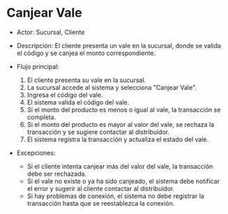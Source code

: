 # Canjear Vale

- Actor: Sucursal, Cliente
- Descripción: El cliente presenta un vale en la sucursal, donde se valida el código y se canjea el monto correspondiente.
- Flujo principal:

  1. El cliente presenta su vale en la sucursal.
  2. La sucursal accede al sistema y selecciona "Canjear Vale".
  3. Ingresa el código del vale.
  4. El sistema valida el código del vale.
  5. Si el monto del producto es menos o igual al vale, la transacción se completa.
  6. Si el monto del producto es mayor al valor del vale, se rechaza la transacción y se sugiere contactar al distribuidor.
  7. El sistema registra la transacción y actualiza el estado del vale.

- Excepciones:
  - Si el cliente intenta canjear más del valor del vale, la transacción debe ser rechazada.
  - Si el vale no existe o ya ha sido canjeado, el sistema debe notificar el error y sugerir al cliente contactar al distribuidor.
  - Si hay problemas de conexión, el sistema no debe registrar la transacción hasta que se reestablezca la conexión.
